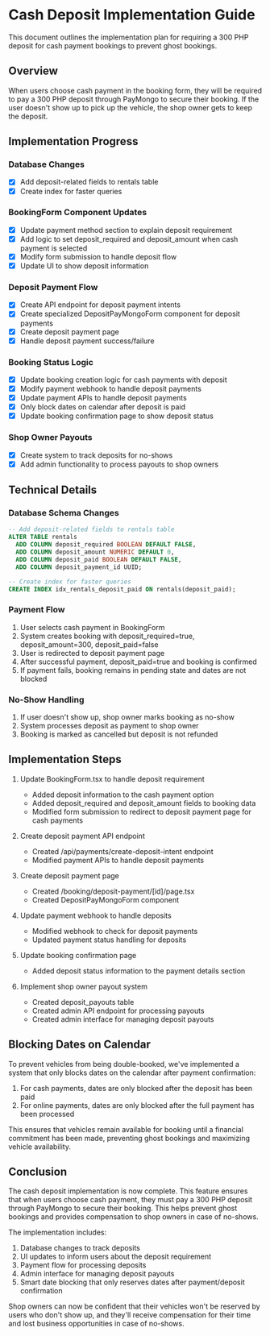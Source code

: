 # Cash Deposit Implementation Guide

This document outlines the implementation plan for requiring a 300 PHP deposit for cash payment bookings to prevent ghost bookings.

## Overview

When users choose cash payment in the booking form, they will be required to pay a 300 PHP deposit through PayMongo to secure their booking. If the user doesn't show up to pick up the vehicle, the shop owner gets to keep the deposit.

## Implementation Progress

### Database Changes
- [x] Add deposit-related fields to rentals table
- [x] Create index for faster queries

### BookingForm Component Updates
- [x] Update payment method section to explain deposit requirement
- [x] Add logic to set deposit_required and deposit_amount when cash payment is selected
- [x] Modify form submission to handle deposit flow
- [x] Update UI to show deposit information

### Deposit Payment Flow
- [x] Create API endpoint for deposit payment intents
- [x] Create specialized DepositPayMongoForm component for deposit payments
- [x] Create deposit payment page
- [x] Handle deposit payment success/failure

### Booking Status Logic
- [x] Update booking creation logic for cash payments with deposit
- [x] Modify payment webhook to handle deposit payments
- [x] Update payment APIs to handle deposit payments
- [x] Only block dates on calendar after deposit is paid
- [x] Update booking confirmation page to show deposit status

### Shop Owner Payouts
- [x] Create system to track deposits for no-shows
- [x] Add admin functionality to process payouts to shop owners

## Technical Details

### Database Schema Changes

```sql
-- Add deposit-related fields to rentals table
ALTER TABLE rentals
  ADD COLUMN deposit_required BOOLEAN DEFAULT FALSE,
  ADD COLUMN deposit_amount NUMERIC DEFAULT 0,
  ADD COLUMN deposit_paid BOOLEAN DEFAULT FALSE,
  ADD COLUMN deposit_payment_id UUID;

-- Create index for faster queries
CREATE INDEX idx_rentals_deposit_paid ON rentals(deposit_paid);
```

### Payment Flow

1. User selects cash payment in BookingForm
2. System creates booking with deposit_required=true, deposit_amount=300, deposit_paid=false
3. User is redirected to deposit payment page
4. After successful payment, deposit_paid=true and booking is confirmed
5. If payment fails, booking remains in pending state and dates are not blocked

### No-Show Handling

1. If user doesn't show up, shop owner marks booking as no-show
2. System processes deposit as payment to shop owner
3. Booking is marked as cancelled but deposit is not refunded

## Implementation Steps

1. Update BookingForm.tsx to handle deposit requirement
   - Added deposit information to the cash payment option
   - Added deposit_required and deposit_amount fields to booking data
   - Modified form submission to redirect to deposit payment page for cash payments

2. Create deposit payment API endpoint
   - Created /api/payments/create-deposit-intent endpoint
   - Modified payment APIs to handle deposit payments

3. Create deposit payment page
   - Created /booking/deposit-payment/[id]/page.tsx
   - Created DepositPayMongoForm component

4. Update payment webhook to handle deposits
   - Modified webhook to check for deposit payments
   - Updated payment status handling for deposits

5. Update booking confirmation page
   - Added deposit status information to the payment details section

6. Implement shop owner payout system
   - Created deposit_payouts table
   - Created admin API endpoint for processing payouts
   - Created admin interface for managing deposit payouts

## Blocking Dates on Calendar

To prevent vehicles from being double-booked, we've implemented a system that only blocks dates on the calendar after payment confirmation:

1. For cash payments, dates are only blocked after the deposit has been paid
2. For online payments, dates are only blocked after the full payment has been processed

This ensures that vehicles remain available for booking until a financial commitment has been made, preventing ghost bookings and maximizing vehicle availability.

## Conclusion

The cash deposit implementation is now complete. This feature ensures that when users choose cash payment, they must pay a 300 PHP deposit through PayMongo to secure their booking. This helps prevent ghost bookings and provides compensation to shop owners in case of no-shows.

The implementation includes:

1. Database changes to track deposits
2. UI updates to inform users about the deposit requirement
3. Payment flow for processing deposits
4. Admin interface for managing deposit payouts
5. Smart date blocking that only reserves dates after payment/deposit confirmation

Shop owners can now be confident that their vehicles won't be reserved by users who don't show up, and they'll receive compensation for their time and lost business opportunities in case of no-shows.
